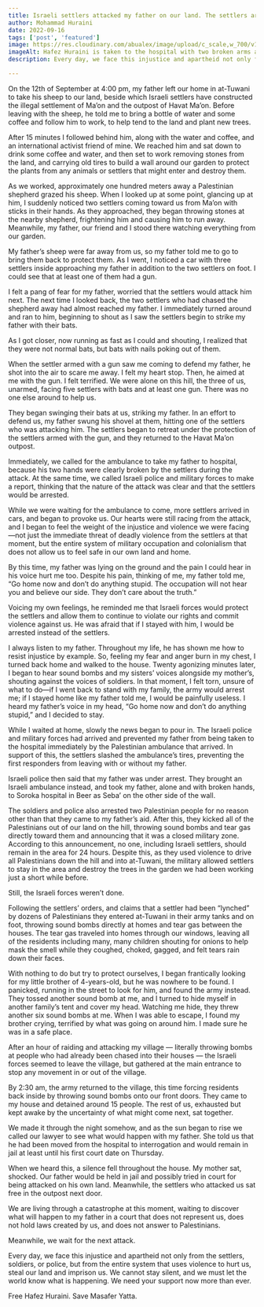 ```yaml
---
title: Israeli settlers attacked my father on our land. The settlers are free, while my father sits in prison. 
author: Mohammad Huraini
date: 2022-09-16
tags: ['post', 'featured']
image: https://res.cloudinary.com/abualex/image/upload/c_scale,w_700/v1674481875/Youth%20of%20Sumud/FciYUuqWYAUd2gH.avif
imageAlt: Hafez Huraini is taken to the hospital with two broken arms after an Israeli settler attack on his lands. 
description: Every day, we face this injustice and apartheid not only from the settlers, soldiers, or police but from the entire system that uses violence to hurt us, steal our land and imprison us. We need your support now more than ever.

---
```


On the 12th of September at 4:00 pm, my father left our home in at-Tuwani to take his sheep to our land, beside which Israeli settlers have constructed the illegal settlement of Ma’on and the outpost of Havat Ma’on. Before leaving with the sheep, he told me to bring a bottle of water and some coffee and follow him to work, to help tend to the land and plant new trees. 

After 15 minutes I followed behind him, along with the water and coffee, and an international activist friend of mine. We reached him and sat down to drink some coffee and water, and then set to work removing stones from the land, and carrying old tires to build a wall around our garden to protect the plants from any animals or settlers that might enter and destroy them. 

As we worked, approximately one hundred meters away a Palestinian shepherd grazed his sheep. When I looked up at some point, glancing up at him, I suddenly noticed two settlers coming toward us from Ma’on with sticks in their hands. As they approached, they began throwing stones at the nearby shepherd, frightening him and causing him to run away. Meanwhile, my father, our friend and I stood there watching everything from our garden. 

My father’s sheep were far away from us, so my father told me to go to bring them back to protect them. As I went, I noticed a car with three settlers inside approaching my father in addition to the two settlers on foot. I could see that at least one of them had a gun.

I felt a pang of fear for my father, worried that the settlers would attack him next. The next time I looked back, the two settlers who had chased the shepherd away had almost reached my father. I immediately turned around and ran to him, beginning to shout as I saw the settlers begin to strike my father with their bats. 

As I got closer, now running as fast as I could and shouting, I realized that they were not normal bats, but bats with nails poking out of them. 

When the settler armed with a gun saw me coming to defend my father, he shot into the air to scare me away. I felt my heart stop. Then, he aimed at me with the gun. I felt terrified. We were alone on this hill, the three of us, unarmed, facing five settlers with bats and at least one gun. There was no one else around to help us. 

They began swinging their bats at us, striking my father. In an effort to defend us, my father swung his shovel at them, hitting one of the settlers who was attacking him. The settlers began to retreat under the protection of the settlers armed with the gun, and they returned to the Havat Ma’on outpost. 

Immediately, we called for the ambulance to take my father to hospital, because his two hands were clearly broken by the settlers during the attack. At the same time, we called Israeli police and military forces to make a report, thinking that the nature of the attack was clear and that the settlers would be arrested.

While we were waiting for the ambulance to come, more settlers arrived in cars, and began to provoke us. Our hearts were still racing from the attack, and I began to feel the weight of the injustice and violence we were facing—not just the immediate threat of deadly violence from the settlers at that moment, but the entire system of military occupation and colonialism that does not allow us to feel safe in our own land and home. 

By this time, my father was lying on the ground and the pain I could hear in his voice hurt me too. Despite his pain, thinking of me, my father told me, “Go home now and don’t do anything stupid. The occupation will not hear you and believe our side. They don’t care about the truth.” 

Voicing my own feelings, he reminded me that Israeli forces would protect the settlers and allow them to continue to violate our rights and commit violence against us. He was afraid that if I stayed with him, I would be arrested instead of the settlers. 

I always listen to my father. Throughout my life, he has shown me how to resist injustice by example. So, feeling my fear and anger burn in my chest, I turned back home and walked to the house. Twenty agonizing minutes later, I began to hear sound bombs and my sisters’ voices alongside my mother’s, shouting against the voices of soldiers. In that moment, I felt torn, unsure of what to do—if I went back to stand with my family, the army would arrest me; if I stayed home like my father told me, I would be painfully useless. I heard my father’s voice in my head, “Go home now and don’t do anything stupid,” and I decided to stay. 

While I waited at home, slowly the news began to pour in. The Israeli police and military forces had arrived and prevented my father from being taken to the hospital immediately by the Palestinian ambulance that arrived. In support of this, the settlers slashed the ambulance’s tires, preventing the first responders from leaving with or without my father. 

Israeli police then said that my father was under arrest. They brought an Israeli ambulance instead, and took my father, alone and with broken hands, to Soroka hospital in Beer as Seba’ on the other side of the wall. 

The soldiers and police also arrested two Palestinian people for no reason other than that they came to my father’s aid. After this, they kicked all of the Palestinians out of our land on the hill, throwing sound bombs and tear gas directly toward them and announcing that it was a closed military zone. According to this announcement, no one, including Israeli settlers, should remain in the area for 24 hours. Despite this, as they used violence to drive all Palestinians down the hill and into at-Tuwani, the military allowed settlers to stay in the area and destroy the trees in the garden we had been working just a short while before.

Still, the Israeli forces weren’t done.

Following the settlers’ orders, and claims that a settler had been “lynched” by dozens of Palestinians they entered at-Tuwani in their army tanks and on foot, throwing sound bombs directly at homes and tear gas between the houses. The tear gas traveled into homes through our windows, leaving all of the residents including many, many children shouting for onions to help mask the smell while they coughed, choked, gagged, and felt tears rain down their faces.

With nothing to do but try to protect ourselves, I began frantically looking for my little brother of 4-years-old, but he was nowhere to be found. I panicked, running in the street to look for him, and found the army instead. They tossed another sound bomb at me, and I turned to hide myself in another family’s tent and cover my head. Watching me hide, they threw another six sound bombs at me. When I was able to escape, I found my brother crying, terrified by what was going on around him. I made sure he was in a safe place. 

After an hour of raiding and attacking my village — literally throwing bombs at people who had already been chased into their houses — the Israeli forces seemed to leave the village, but gathered at the main entrance to stop any movement in or out of the village. 

By 2:30 am, the army returned to the village, this time forcing residents back inside by throwing sound bombs onto our front doors. They came to my house and detained around 15 people. The rest of us, exhausted but kept awake by the uncertainty of what might come next, sat together. 

We made it through the night somehow, and as  the sun began to rise we called our lawyer to see what would happen with my father. She told us that he had been moved from the hospital to interrogation and would remain in jail at least until his first court date on Thursday. 

When we heard this, a silence fell throughout the house. My mother sat, shocked. Our father would be held in jail and possibly tried in court for being attacked on his own land. Meanwhile, the settlers who attacked us sat free in the outpost next door.

We are living through a catastrophe at this moment, waiting to discover what will happen to my father in a court that does not represent us, does not hold laws created by us, and does not answer to Palestinians. 

Meanwhile, we wait for the next attack. 

Every day, we face this injustice and apartheid not only from the settlers, soldiers, or police, but from the entire system that uses violence to hurt us, steal our land and imprison us. We cannot stay silent, and we must let the world know what is happening. We need your support now more than ever.

Free Hafez Huraini. Save Masafer Yatta. 
